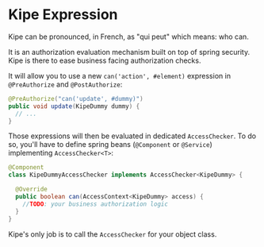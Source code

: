 # Kipe Expression

Kipe can be pronounced, in French, as "qui peut" which means: who can.

It is an authorization evaluation mechanism built on top of spring security. Kipe is there to ease business facing authorization checks.

It will allow you to use a new `can('action', #element)` expression in `@PreAuthorize` and `@PostAuthorize`:

```java
@PreAuthorize("can('update', #dummy)")
public void update(KipeDummy dummy) {
  // ...
}
```

Those expressions will then be evaluated in dedicated `AccessChecker`. To do so, you'll have to define spring beans (`@Component` or `@Service`) implementing `AccessChecker<T>`:

```java
@Component
class KipeDummyAccessChecker implements AccessChecker<KipeDummy> {

  @Override
  public boolean can(AccessContext<KipeDummy> access) {
    //TODO: your business authorization logic
  }
}
```

Kipe's only job is to call the `AccessChecker` for your object class.
